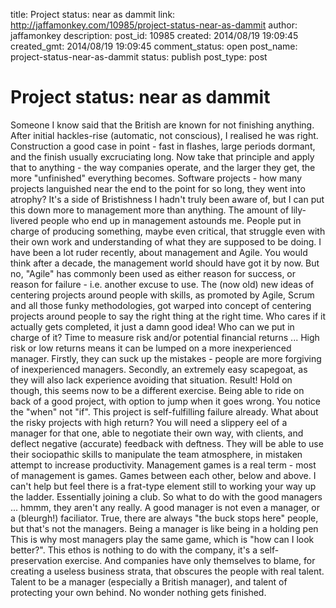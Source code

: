 title: Project status: near as dammit
link: http://jaffamonkey.com/10985/project-status-near-as-dammit
author: jaffamonkey
description: 
post_id: 10985
created: 2014/08/19 19:09:45
created_gmt: 2014/08/19 19:09:45
comment_status: open
post_name: project-status-near-as-dammit
status: publish
post_type: post

# Project status: near as dammit

Someone I know said that the British are known for not finishing anything. After initial hackles-rise (automatic, not conscious), I realised he was right. Construction a good case in point - fast in flashes, large periods dormant, and the finish usually excruciating long. Now take that principle and apply that to anything - the way companies operate, and the larger they get, the more "unfinished" everything becomes. Software projects - how many projects languished near the end to the point for so long, they went into atrophy?  It's a side of Bristishness I hadn't truly been aware of, but I can put this down more to management more than anything. The amount of lily-livered people who end up in management astounds me. People put in charge of producing something, maybe even critical, that struggle even with their own work and understanding of what they are supposed to be doing. I have been a lot ruder recently, about management and Agile. You would think after a decade, the management world should have got it by now. But no, "Agile" has commonly been used as either reason for success, or reason for failure - i.e. another excuse to use. The (now old) new ideas of centering projects around people with skills, as promoted by Agile, Scrum and all those funky methodologies, got warped into concept of centering projects around people to say the right thing at the right time. Who cares if it actually gets completed, it just a damn good idea! Who can we put in charge of it? Time to measure risk and/or potential financial returns ... High risk or low returns means it can be lumped on a more inexperienced manager. Firstly, they can suck up the mistakes - people are more forgiving of inexperienced managers. Secondly, an extremely easy scapegoat, as they will also lack experience avoiding that situation. Result! Hold on though, this seems now to be a different exercise. Being able to ride on back of a good project, with option to jump when it goes wrong. You notice the "when" not "if". This project is self-fulfilling failure already. What about the risky projects with high return? You will need a slippery eel of a manager for that one, able to negotiate their own way, with clients, and deflect negative (accurate) feedback with deftness. They will be able to use their sociopathic skills to manipulate the team atmosphere, in mistaken attempt to increase productivity. Management games is a real term - most of management is games. Games between each other, below and above. I can't help but feel there is a frat-type element still to working your way up the ladder. Essentially joining a club. So what to do with the good managers ... hmmm, they aren't any really. A good manager is not even a manager, or a (bleurgh!) faciliator. True, there are always "the buck stops here" people, but that's not the managers. Being a manager is like being in a holding pen This is why most managers play the same game, which is "how can I look better?". This ethos is nothing to do with the company, it's a self-preservation exercise. And companies have only themselves to blame, for creating a useless business strata, that obscures the people with real talent. Talent to be a manager (especially a British manager), and talent of protecting your own behind. No wonder nothing gets finished.